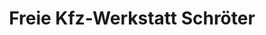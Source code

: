 ---
title: "Freie Kfz-Werkstatt Schröter"
url: /altenburg/freie-kfz-werkstatt-schroeter/
shop: Autowerkstatt
---
